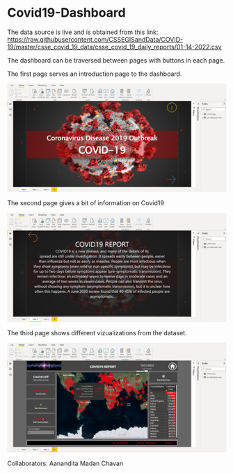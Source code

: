# Covid19-Dashboard

The data source is live and is obtained from this link: https://raw.githubusercontent.com/CSSEGISandData/COVID-19/master/csse_covid_19_data/csse_covid_19_daily_reports/01-14-2022.csv

The dashboard can be traversed between pages with buttons in each page.

The first page serves an introduction page to the dashboard.

![Screenshot](https://raw.githubusercontent.com/Christo77793/Covid19-Dashboard/main/Screenshots/Page%201.png)

The second page gives a bit of information on Covid19

![Screenshot](https://raw.githubusercontent.com/Christo77793/Covid19-Dashboard/main/Screenshots/Page%202.png)

The third page shows different vizualizations from the dataset.

![Screenshot](https://raw.githubusercontent.com/Christo77793/Covid19-Dashboard/main/Screenshots/Page%203.png)

Collaborators: Aanandita Madan Chavan
